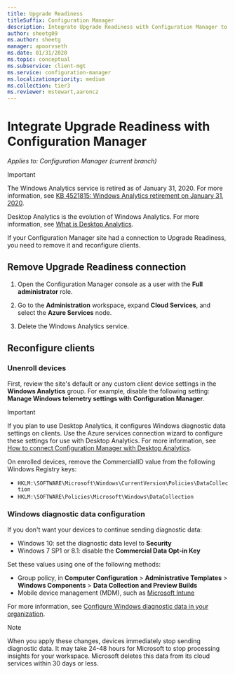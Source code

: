 ```yaml
---
title: Upgrade Readiness
titleSuffix: Configuration Manager
description: Integrate Upgrade Readiness with Configuration Manager to access Windows upgrade compatibility data and target devices for upgrade or remediation.
author: sheetg09
ms.author: sheetg
manager: apoorvseth
ms.date: 01/31/2020
ms.topic: conceptual
ms.subservice: client-mgt
ms.service: configuration-manager
ms.localizationpriority: medium
ms.collection: tier3
ms.reviewer: mstewart,aaroncz 
---
```


# Integrate Upgrade Readiness with Configuration Manager

*Applies to: Configuration Manager (current branch)*

> [!IMPORTANT]
> The Windows Analytics service is retired as of January 31, 2020. For more information, see [KB 4521815: Windows Analytics retirement on January 31, 2020](https://support.microsoft.com/help/4521815/windows-analytics-retirement).
>
> Desktop Analytics is the evolution of Windows Analytics. For more information, see [What is Desktop Analytics](../../../desktop-analytics/overview.md).

If your Configuration Manager site had a connection to Upgrade Readiness, you need to remove it and reconfigure clients.

## <a name="bkmk_remove"></a> Remove Upgrade Readiness connection

1. Open the Configuration Manager console as a user with the **Full administrator** role.

1. Go to the **Administration** workspace, expand **Cloud Services**, and select the **Azure Services** node.

1. Delete the Windows Analytics service.

## Reconfigure clients

### Unenroll devices

First, review the site's default or any custom client device settings in the **Windows Analytics** group. For example, disable the following setting: **Manage Windows telemetry settings with Configuration Manager**.

> [!IMPORTANT]
> If you plan to use Desktop Analytics, it configures Windows diagnostic data settings on clients. Use the Azure services connection wizard to configure these settings for use with Desktop Analytics. For more information, see [How to connect Configuration Manager with Desktop Analytics](../../../desktop-analytics/connect-configmgr.md).

On enrolled devices, remove the CommercialID value from the following Windows Registry keys:

- `HKLM:\SOFTWARE\Microsoft\Windows\CurrentVersion\Policies\DataCollection`
- `HKLM:\SOFTWARE\Policies\Microsoft\Windows\DataCollection`

### Windows diagnostic data configuration

If you don't want your devices to continue sending diagnostic data:

- Windows 10: set the diagnostic data level to **Security**
- Windows 7 SP1 or 8.1: disable the **Commercial Data Opt-in Key**

Set these values using one of the following methods:

- Group policy, in **Computer Configuration** > **Administrative Templates** > **Windows Components** > **Data Collection and Preview Builds**
- Mobile device management (MDM), such as [Microsoft Intune](/intune/device-restrictions-windows-10#reporting-and-telemetry)

For more information, see [Configure Windows diagnostic data in your organization](/windows/privacy/configure-windows-diagnostic-data-in-your-organization).

> [!NOTE]  
> When you apply these changes, devices immediately stop sending diagnostic data. It may take 24-48 hours for Microsoft to stop processing insights for your workspace. Microsoft deletes this data from its cloud services within 30 days or less.
